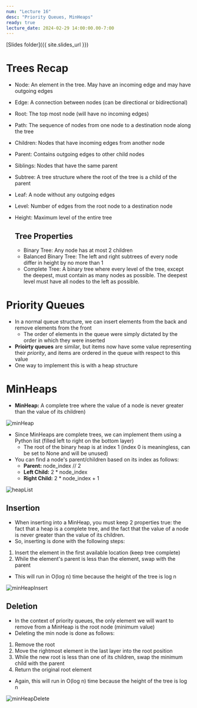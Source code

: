```yaml
---
num: "Lecture 16"
desc: "Priority Queues, MinHeaps"
ready: true
lecture_date: 2024-02-29 14:00:00.00-7:00
---
```


[Slides folder]({{ site.slides_url }})

# Trees Recap

* Node: An element in the tree. May have an incoming edge and may have outgoing edges
* Edge: A connection between nodes (can be directional or bidirectional)
* Root: The top most node (will have no incoming edges)
* Path: The sequence of nodes from one node to a destination node along the tree
* Children: Nodes that have incoming edges from another node
* Parent: Contains outgoing edges to other child nodes
* Siblings: Nodes that have the same parent
* Subtree: A tree structure where the root of the tree is a child of the parent
* Leaf: A node without any outgoing edges
* Level: Number of edges from the root node to a destination node
* Height: Maximum level of the entire tree

  ## Tree Properties
  
    * Binary Tree: Any node has at most 2 children
    * Balanced Binary Tree: The left and right subtrees of every node differ in height by no more than 1
    * Complete Tree: A binary tree where every level of the tree, except the deepest, must contain as many nodes as possible. The deepest level must have all nodes to the left as possible.

# Priority Queues

* In a normal queue structure, we can insert elements from the back and remove elements from the front
    * The order of elements in the queue were simply dictated by the order in which they were inserted
* **Prioirty queues** are similar, but items now have some value representing their *priority*, and items are ordered in the queue with respect to this value
* One way to implement this is with a heap structure

# MinHeaps

* **MinHeap:** A complete tree where the value of a node is never greater than the value of its children)

![minHeap](https://github.com/ucsb-cs9/w24/assets/122947907/34f329f7-9bdd-422a-83c4-fea3048d9ead)

* Since MinHeaps are complete trees, we can implement them using a Python list (filled left to right on the bottom layer)
    * The root of the binary heap is at index 1 (index 0 is meaningless, can be set to None and will be unused)
* You can find a node's parent/children based on its index as follows:
    * **Parent:** node_index // 2
    * **Left Child:** 2 * node_index
    * **Right Child:** 2 * node_index + 1

![heapList](https://github.com/ucsb-cs9/w24/assets/122947907/31ef2212-c7e3-4393-a37e-f0b5cbcdee81)

  ## Insertion

  * When inserting into a MinHeap, you must keep 2 properties true: the fact that a heap is a complete tree, and the fact that the value of a node is never greater than the value of its children.
  * So, inserting is done with the following steps:
  1. Insert the element in the first available location (keep tree complete)
  2. While the element's parent is less than the element, swap with the parent
   
  * This will run in O(log n) time because the height of the tree is log n
    
  ![minHeapInsert](https://github.com/ucsb-cs9/w24/assets/122947907/c54dc1e4-91d5-4eb0-a2df-c826b81d3ee2)

  ## Deletion

  * In the context of priority queues, the only element we will want to remove from a MinHeap is the root node (minimum value)
  * Deleting the min node is done as follows:
  1. Remove the root
  2. Move the rightmost element in the last layer into the root position
  3. While the new root is less than one of its children, swap the minimum child with the parent
  4. Return the original root element
   
  * Again, this will run in O(log n) time because the height of the tree is log n

  ![minHeapDelete](https://github.com/ucsb-cs9/w24/assets/122947907/c1195979-952a-4d70-9acf-94dd1aef0348)
